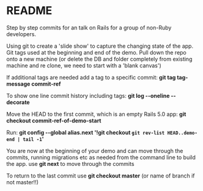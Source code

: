 # README

Step by step commits for an talk on Rails for a group of non-Ruby developers. 

Using git to create a 'slide show' to capture the changing state of the app.
Git tags used at the beginning and end of the demo. 
Pull down the repo onto a new machine (or delete the DB and folder completely from existing machine
and re clone, we need to start with a 'blank canvas')

If additional tags are needed add a tag to a specific commit:
**git tag tag-message commit-ref**

To show one line commit history including tags:
**git log --oneline --decorate**

Move the HEAD to the first commit, which is an empty Rails 5.0 app:
**git checkout commit-ref-of-demo-start**

Run:
**git config --global alias.next '!git checkout `git rev-list HEAD..demo-end | tail -1`'**

You are now at the beginning of your demo and can move through the commits, running
migrations etc as needed from the command line to build the app.
use **git next** to move through the commits

To return to the last commit use
**git checkout master**    (or name of branch if not master!!)

